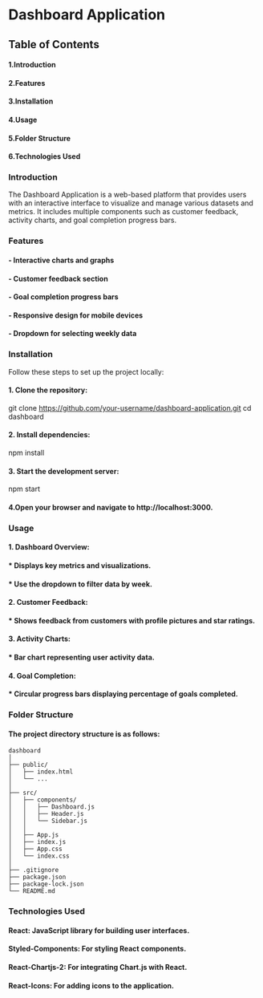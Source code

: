 # Dashboard Application
## Table of Contents
#### 1.Introduction
#### 2.Features
#### 3.Installation
#### 4.Usage
#### 5.Folder Structure
#### 6.Technologies Used

### Introduction
The Dashboard Application is a web-based platform that provides users with an interactive interface to visualize and manage various datasets and metrics. It includes multiple components such as customer feedback, activity charts, and goal completion progress bars.

### Features
#### - Interactive charts and graphs
#### - Customer feedback section
#### - Goal completion progress bars
#### - Responsive design for mobile devices
#### - Dropdown for selecting weekly data

### Installation
Follow these steps to set up the project locally:
#### 1. Clone the repository:
git clone https://github.com/your-username/dashboard-application.git
cd dashboard
#### 2. Install dependencies:
npm install
#### 3. Start the development server:
npm start
#### 4.Open your browser and navigate to http://localhost:3000.

### Usage
#### 1. Dashboard Overview:
#### * Displays key metrics and visualizations.
#### * Use the dropdown to filter data by week.
#### 2. Customer Feedback:
#### * Shows feedback from customers with profile pictures and star ratings.
#### 3. Activity Charts:
#### * Bar chart representing user activity data.
#### 4. Goal Completion:
#### * Circular progress bars displaying percentage of goals completed.

### Folder Structure
#### The project directory structure is as follows:

```plaintext
dashboard
│
├── public/
│   ├── index.html
│   └── ...
│
├── src/
│   ├── components/
│   │   ├── Dashboard.js  
│   │   ├── Header.js  
│   │   └── Sidebar.js
│   │
│   ├── App.js
│   ├── index.js
│   ├── App.css
│   └── index.css
│
├── .gitignore
├── package.json
├── package-lock.json
└── README.md
```
### Technologies Used
#### React: JavaScript library for building user interfaces.
#### Styled-Components: For styling React components.
#### React-Chartjs-2: For integrating Chart.js with React.
#### React-Icons: For adding icons to the application.
